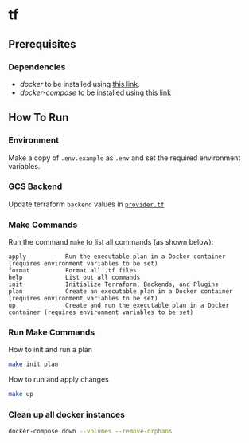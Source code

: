 # tf

## Prerequisites

### Dependencies
- _docker_ to be installed using [this link](https://docs.docker.com/v17.09/engine/installation/).
- _docker-compose_ to be installed using [this link](https://docs.docker.com/compose/install/)

## How To Run

### Environment
Make a copy of `.env.example` as `.env` and set the required environment variables.

### GCS Backend
Update terraform `backend` values in [`provider.tf`](.environments/prod/provider.tf)

### Make Commands
Run the command `make` to list all commands (as shown below):
```
apply           Run the executable plan in a Docker container (requires environment variables to be set)
format          Format all .tf files
help            List out all commands
init            Initialize Terraform, Backends, and Plugins
plan            Create an executable plan in a Docker container (requires environment variables to be set)
up              Create and run the executable plan in a Docker container (requires environment variables to be set)
```

### Run Make Commands
How to init and run a plan
```bash
make init plan
```

How to run and apply changes
```bash
make up
```

### Clean up all docker instances
```bash
docker-compose down --volumes --remove-orphans
```
